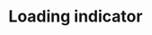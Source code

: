 ---
layout: pattern.njk
tags: 
    - mobile_components_de
key: loading-indicator-mobile_de
title: Loading indicator
parent: mobile_components_de
image: mobile/overview/loading-indicator.webp
keywords: loading indicator, spinner, loader, loading, activity, animation
order: 90
---